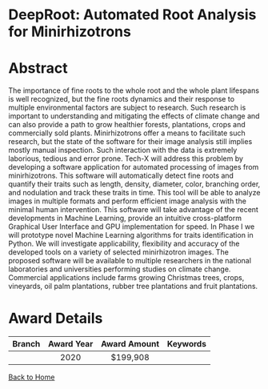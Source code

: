 
DeepRoot: Automated Root Analysis for Minirhizotrons
====================================================

# Abstract


The importance of fine roots to the whole root and the whole plant lifespans is well recognized, but the fine roots dynamics and their response to multiple environmental factors are subject to research. Such research is important to understanding and mitigating the effects of climate change and can also provide a path to grow healthier forests, plantations, crops and commercially sold plants. Minirhizotrons offer a means to facilitate such research, but the state of the software for their image analysis still implies mostly manual inspection. Such interaction with the data is extremely laborious, tedious and error prone. Tech-X will address this problem by developing a software application for automated processing of images from minirhizotrons. This software will automatically detect fine roots and quantify their traits such as length, density, diameter, color, branching order, and nodulation and track these traits in time. This tool will be able to analyze images in multiple formats and perform efficient image analysis with the minimal human intervention. This software will take advantage of the recent developments in Machine Learning, provide an intuitive cross-platform Graphical User Interface and GPU implementation for speed. In Phase I we will prototype novel Machine Learning algorithms for traits identification in Python. We will investigate applicability, flexibility and accuracy of the developed tools on a variety of selected minirhizotron images. The proposed software will be available to multiple researchers in the national laboratories and universities performing studies on climate change. Commercial applications include farms growing Christmas trees, crops, vineyards, oil palm plantations, rubber tree plantations and fruit plantations.  

# Award Details

|Branch|Award Year|Award Amount|Keywords|
| :---: | :---: | :---: | :---: |
||2020|$199,908||
  
  


[Back to Home](https://github.com/chrischow/dod_sbir_awards#799)